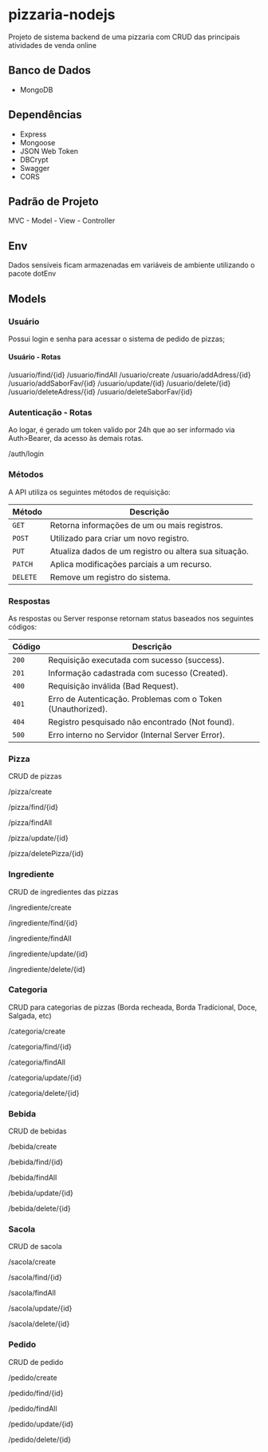 # pizzaria-nodejs

Projeto de sistema backend de uma pizzaria com CRUD das principais atividades de venda online

## Banco de Dados

* MongoDB

## Dependências

* Express
* Mongoose
* JSON Web Token
* DBCrypt
* Swagger
* CORS

## Padrão de Projeto

MVC - Model - View - Controller

## Env

Dados sensíveis ficam armazenadas em variáveis de ambiente utilizando o pacote dotEnv

## Models

### Usuário

Possui login e senha para acessar o sistema de pedido de pizzas;

#### Usuário - Rotas

/usuario/find/{id}
/usuario/findAll
/usuario/create
/usuario/addAdress/{id}
/usuario/addSaborFav/{id}
/usuario/update/{id}
/usuario/delete/{id}
/usuario/deleteAdress/{id}
/usuario/deleteSaborFav/{id}

### Autenticação - Rotas

Ao logar, é gerado um token valido por 24h que ao ser informado via Auth>Bearer, da acesso às demais rotas.

/auth/login

### Métodos

A API utiliza os seguintes métodos de requisição:


| Método  | Descrição                                             |
| ---------- | --------------------------------------------------------- |
| `GET`    | Retorna informações de um ou mais registros.          |
| `POST`   | Utilizado para criar um novo registro.                  |
| `PUT`    | Atualiza dados de um registro ou altera sua situação. |
| `PATCH`  | Aplica modificações parciais a um recurso.            |
| `DELETE` | Remove um registro do sistema.                          |

### Respostas

As respostas ou Server response retornam status baseados nos seguintes códigos:


| Código | Descrição                                                   |
| --------- | --------------------------------------------------------------- |
| `200`   | Requisição executada com sucesso (success).                 |
| `201`   | Informação cadastrada com sucesso (Created).                |
| `400`   | Requisição inválida (Bad Request).                         |
| `401`   | Erro de Autenticação. Problemas com o Token (Unauthorized). |
| `404`   | Registro pesquisado não encontrado (Not found).              |
| `500`   | Erro interno no Servidor (Internal Server Error).             |

### Pizza

CRUD de pizzas

/pizza/create

/pizza/find/{id}

/pizza/findAll

/pizza/update/{id}

/pizza/deletePizza/{id}

### Ingrediente

CRUD de ingredientes das pizzas

/ingrediente/create

/ingrediente/find/{id}

/ingrediente/findAll

/ingrediente/update/{id}

/ingrediente/delete/{id}

### Categoria

CRUD para categorias de pizzas (Borda recheada, Borda Tradicional, Doce, Salgada, etc)

/categoria/create

/categoria/find/{id}

/categoria/findAll

/categoria/update/{id}

/categoria/delete/{id}

### Bebida

CRUD de bebidas

/bebida/create

/bebida/find/{id}

/bebida/findAll

/bebida/update/{id}

/bebida/delete/{id}

### Sacola

CRUD de sacola

/sacola/create

/sacola/find/{id}

/sacola/findAll

/sacola/update/{id}

/sacola/delete/{id}

### Pedido

CRUD de pedido

/pedido/create

/pedido/find/{id}

/pedido/findAll

/pedido/update/{id}

/pedido/delete/{id}